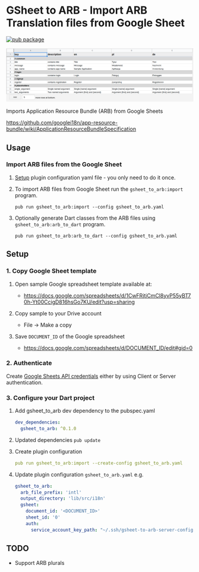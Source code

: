 # GSheet to ARB - Import ARB Translation files from Google Sheet 

[![pub package](https://img.shields.io/pub/v/gsheet_to_arb.svg)](https://pub.dartlang.org/packages/gsheet_to_arb)

 ![](doc/gsheet.png) 


Imports Application Resource Bundle (ARB) from Google Sheets 

https://github.com/googlei18n/app-resource-bundle/wiki/ApplicationResourceBundleSpecification

## Usage

### Import ARB files from the Google Sheet

1. [Setup](#setup) plugin configuration yaml file - you only need to do it once.

2. To import ARB files from Google Sheet run the `gsheet_to_arb:import` program.

    ```
    pub run gsheet_to_arb:import --config gsheet_to_arb.yaml
    ```

3. Optionally generate Dart classes from the ARB files using `gsheet_to_arb:arb_to_dart` program.

    ```
    pub run gsheet_to_arb:arb_to_dart --config gsheet_to_arb.yaml
    ```

## Setup

### 1. Copy Google Sheet template

1. Open sample Google spreadsheet template available at:
    - https://docs.google.com/spreadsheets/d/1CwFRjtiCmCl8yvP55yBT70h-Yt00CcigD816hsGo7KU/edit?usp=sharing

2. Copy sample to your Drive account 
    - File -> Make a copy

3. Save `DOCUMENT_ID` of the Google spreadsheet
    - https://docs.google.com/spreadsheets/d/DOCUMENT_ID/edit#gid=0

### 2. Authenticate

Create [Google Sheets API credentials](doc/Authentication.md) either by using Client or Server authentication.

### 3. Configure your Dart project

1. Add gsheet_to_arb dev dependency to the pubspec.yaml
    ```yaml
    dev_dependencies:
      gsheet_to_arb: ^0.1.0
    ```

2. Updated dependencies
    ```pub update```

3. Create plugin configuration
    ```yaml
    pub run gsheet_to_arb:import --create-config gsheet_to_arb.yaml
    ```

3. Update plugin configuration  ```gsheet_to_arb.yaml``` e.g.
    ```yaml
    gsheet_to_arb:
      arb_file_prefix: 'intl'
      output_directory: 'lib/src/i18n'
      gsheet:
        document_id: '<DOCUMENT_ID>'
        sheet_id: '0'
        auth:
          service_account_key_path: "~/.ssh/gsheet-to-arb-server-config.json"
    ```

## TODO

- Support ARB plurals